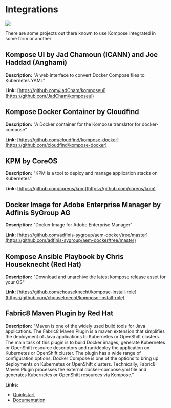 # Integrations

<img src="/assets/imagery/cover.png">

There are some projects out there known to use Kompose integrated in some form or another

## Kompose UI by Jad Chamoun (ICANN) and Joe Haddad (Anghami)

**Description:** "A web interface to convert Docker Compose files to Kubernetes YAML"

**Link:** [https://github.com/JadCham/komposeui](https://github.com/JadCham/komposeui)

## Kompose Docker Container by Cloudfind

**Description:** "A Docker container for the Kompose translator for docker-compose"

**Link:** [https://github.com/cloudfind/kompose-docker](https://github.com/cloudfind/kompose-docker)

## KPM by CoreOS

**Description:** "KPM is a tool to deploy and manage application stacks on Kubernetes"

**Link:** [https://github.com/coreos/kpm](https://github.com/coreos/kpm)

## Docker Image for Adobe Enterprise Manager by Adfinis SyGroup AG

**Description:** "Docker Image for Adobe Enterprise Manager"

**Link:** [https://github.com/adfinis-sygroup/aem-docker/tree/master](https://github.com/adfinis-sygroup/aem-docker/tree/master)

## Kompose Ansible Playbook by Chris Houseknecht (Red Hat)

**Description:** "Download and unarchive the latest kompose release asset for your OS"

**Link:** [https://github.com/chouseknecht/kompose-install-role](https://github.com/chouseknecht/kompose-install-role)

## Fabric8 Maven Plugin by Red Hat

**Description:** "Maven is one of the widely used build tools for Java applications. The Fabric8 Maven Plugin is a maven extension that simplifies the deployment of Java applications to Kubernetes or OpenShift clusters.
The main task of this plugin is to build Docker images, generate Kubernetes or OpenShift resource descriptors and run/deploy the application on Kubernetes or OpenShift cluster.
The plugin has a wide range of configuration options. Docker Compose is one of the options to bring up deployments on Kubernetes or OpenShift clusters.
Technically, Fabric8 Maven Plugin processes the external docker-compose.yml file and generates Kubernetes or OpenShift resources via Kompose."

**Links:**

* [Quickstart](/maven-example)
* [Documentation](https://maven.fabric8.io/#docker-compose)
